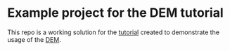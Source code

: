 # Example project for the DEM tutorial

This repo is a working solution for the [tutorial](https://axemsolutions.io/tutorial/) created to demonstrate the usage of the [DEM](https://github.com/axem-solutions/dem). 

